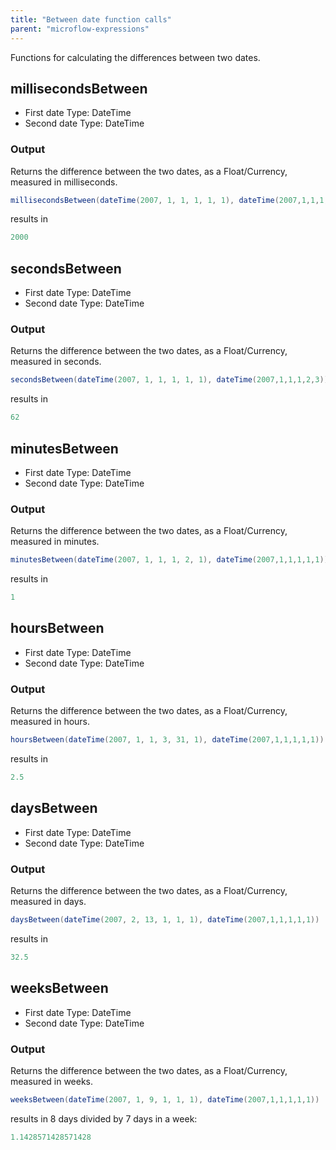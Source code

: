 ```yaml
---
title: "Between date function calls"
parent: "microflow-expressions"
---
```

Functions for calculating the differences between two dates.

## millisecondsBetween

*   First date
    Type: DateTime
*   Second date
    Type: DateTime

### Output

Returns the difference between the two dates, as a Float/Currency, measured in milliseconds.

```java
millisecondsBetween(dateTime(2007, 1, 1, 1, 1, 1), dateTime(2007,1,1,1,1,3))

```

results in

```java
2000

```

## secondsBetween

*   First date
    Type: DateTime
*   Second date
    Type: DateTime

### Output

Returns the difference between the two dates, as a Float/Currency, measured in seconds.

```java
secondsBetween(dateTime(2007, 1, 1, 1, 1, 1), dateTime(2007,1,1,1,2,3))

```

results in

```java
62

```

## minutesBetween

*   First date
    Type: DateTime
*   Second date
    Type: DateTime

### Output

Returns the difference between the two dates, as a Float/Currency, measured in minutes.

```java
minutesBetween(dateTime(2007, 1, 1, 1, 2, 1), dateTime(2007,1,1,1,1,1))

```

results in

```java
1

```

## hoursBetween

*   First date
    Type: DateTime
*   Second date
    Type: DateTime

### Output

Returns the difference between the two dates, as a Float/Currency, measured in hours.

```java
hoursBetween(dateTime(2007, 1, 1, 3, 31, 1), dateTime(2007,1,1,1,1,1))

```

results in

```java
2.5

```

## daysBetween

*   First date
    Type: DateTime
*   Second date
    Type: DateTime

### Output

Returns the difference between the two dates, as a Float/Currency, measured in days.

```java
daysBetween(dateTime(2007, 2, 13, 1, 1, 1), dateTime(2007,1,1,1,1,1))

```

results in

```java
32.5

```

## weeksBetween

*   First date
    Type: DateTime
*   Second date
    Type: DateTime

### Output

Returns the difference between the two dates, as a Float/Currency, measured in weeks.

```java
weeksBetween(dateTime(2007, 1, 9, 1, 1, 1), dateTime(2007,1,1,1,1,1))

```

results in 8 days divided by 7 days in a week:

```java
1.1428571428571428

```
